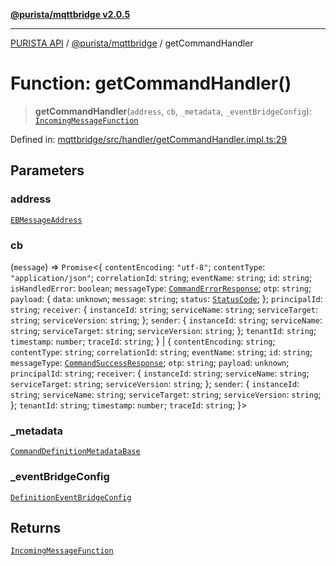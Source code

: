 [**@purista/mqttbridge v2.0.5**](../README.md)

***

[PURISTA API](../../../packages.md) / [@purista/mqttbridge](../README.md) / getCommandHandler

# Function: getCommandHandler()

> **getCommandHandler**(`address`, `cb`, `_metadata`, `_eventBridgeConfig`): [`IncomingMessageFunction`](../type-aliases/IncomingMessageFunction.md)

Defined in: [mqttbridge/src/handler/getCommandHandler.impl.ts:29](https://github.com/puristajs/purista/blob/master/packages/mqttbridge/src/handler/getCommandHandler.impl.ts#L29)

## Parameters

### address

[`EBMessageAddress`](../../core/type-aliases/EBMessageAddress.md)

### cb

(`message`) => `Promise`\<\{ `contentEncoding`: `"utf-8"`; `contentType`: `"application/json"`; `correlationId`: `string`; `eventName`: `string`; `id`: `string`; `isHandledError`: `boolean`; `messageType`: [`CommandErrorResponse`](../../core/enumerations/EBMessageType.md#commanderrorresponse); `otp`: `string`; `payload`: \{ `data`: `unknown`; `message`: `string`; `status`: [`StatusCode`](../../core/enumerations/StatusCode.md); \}; `principalId`: `string`; `receiver`: \{ `instanceId`: `string`; `serviceName`: `string`; `serviceTarget`: `string`; `serviceVersion`: `string`; \}; `sender`: \{ `instanceId`: `string`; `serviceName`: `string`; `serviceTarget`: `string`; `serviceVersion`: `string`; \}; `tenantId`: `string`; `timestamp`: `number`; `traceId`: `string`; \} \| \{ `contentEncoding`: `string`; `contentType`: `string`; `correlationId`: `string`; `eventName`: `string`; `id`: `string`; `messageType`: [`CommandSuccessResponse`](../../core/enumerations/EBMessageType.md#commandsuccessresponse); `otp`: `string`; `payload`: `unknown`; `principalId`: `string`; `receiver`: \{ `instanceId`: `string`; `serviceName`: `string`; `serviceTarget`: `string`; `serviceVersion`: `string`; \}; `sender`: \{ `instanceId`: `string`; `serviceName`: `string`; `serviceTarget`: `string`; `serviceVersion`: `string`; \}; `tenantId`: `string`; `timestamp`: `number`; `traceId`: `string`; \}\>

### \_metadata

[`CommandDefinitionMetadataBase`](../../core/type-aliases/CommandDefinitionMetadataBase.md)

### \_eventBridgeConfig

[`DefinitionEventBridgeConfig`](../../core/type-aliases/DefinitionEventBridgeConfig.md)

## Returns

[`IncomingMessageFunction`](../type-aliases/IncomingMessageFunction.md)
